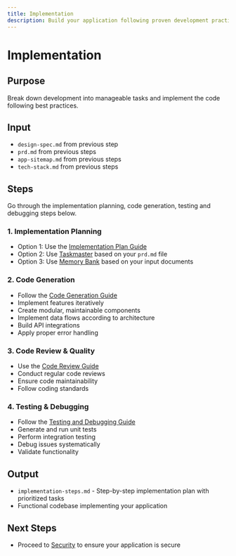 ```yaml
---
title: Implementation
description: Build your application following proven development practices and patterns
---
```


# Implementation

## Purpose
Break down development into manageable tasks and implement the code following best practices.

## Input
- `design-spec.md` from previous step
- `prd.md` from previous steps
- `app-sitemap.md` from previous steps
- `tech-stack.md` from previous steps

## Steps

Go through the implementation planning, code generation, testing and debugging steps below.

### 1. Implementation Planning
* Option 1: Use the [Implementation Plan Guide](./implementation-plan.md)
* Option 2: Use [Taskmaster](https://github.com/eyaltoledano/claude-task-master) based on your `prd.md` file
* Option 3: Use [Memory Bank](https://docs.cline.bot/prompting/cline-memory-bank) based on your input documents

### 2. Code Generation
* Follow the [Code Generation Guide](./codegen.md)
* Implement features iteratively
* Create modular, maintainable components
* Implement data flows according to architecture
* Build API integrations
* Apply proper error handling

### 3. Code Review & Quality
* Use the [Code Review Guide](./code-review.md)
* Conduct regular code reviews
* Ensure code maintainability
* Follow coding standards

### 4. Testing & Debugging
* Follow the [Testing and Debugging Guide](./debugging.md)
* Generate and run unit tests
* Perform integration testing
* Debug issues systematically
* Validate functionality

## Output
- `implementation-steps.md` - Step-by-step implementation plan with prioritized tasks
- Functional codebase implementing your application

## Next Steps
- Proceed to [Security](../security/index.md) to ensure your application is secure